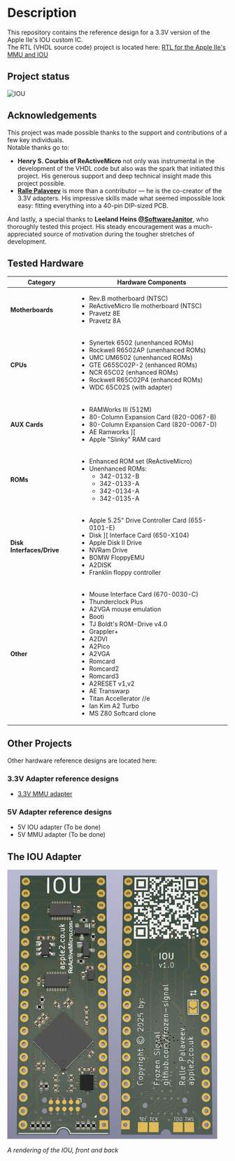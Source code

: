 # Description
This repository contains the reference design for a 3.3V version of the Apple IIe's IOU custom IC.</br>
The RTL (VHDL source code) project is located here: [RTL for the Apple IIe's MMU and IOU](https://github.com/frozen-signal/Apple_IIe_MMU_IOU)

## Project status
![IOU](https://img.shields.io/badge/3.3_V_Apple_IIe_IOU-Stable-green)<br/>

## Acknowledgements

This project was made possible thanks to the support and contributions of a few key individuals.<br/>
Notable thanks go to:
 * **Henry S. Courbis of ReActiveMicro** not only was instrumental in the development of the VHDL code but also was the spark that initiated this project. His generous support and deep technical insight made this project possible.
 * **[Ralle Palaveev](https://github.com/rallepalaveev)** is more than a contributor — he is the co-creator of the 3.3V adapters. His impressive skills made what seemed impossible look easy: fitting everything into a 40-pin DIP-sized PCB.



And lastly, a special thanks to **Leeland Heins [@SoftwareJanitor](https://github.com/softwarejanitor)**, who thoroughly tested this project. His steady encouragement was a much-appreciated source of motivation during the tougher stretches of development.

## Tested Hardware

| Category         | Hardware Components |
|------------------|---------------------|
| **Motherboards** | <ul><li>Rev.B motherboard (NTSC)</li><li>ReActiveMicro IIe motherboard (NTSC)</li><li>Pravetz 8E</li><li>Pravetz 8A</li></ul> |
| **CPUs**         | <ul><li>Synertek 6502 (unenhanced ROMs)</li><li>Rockwell R6502AP (unenhanced ROMs)</li><li>UMC UM6502 (unenhanced ROMs)</li><li>GTE G65SC02P-2 (enhanced ROMs)</li><li>NCR 65C02 (enhanced ROMs)</li><li>Rockwell R65C02P4 (enhanced ROMs)</li><li>WDC 65C02S (with adapter)</li></ul> |
| **AUX Cards**    | <ul><li>RAMWorks III (512M)</li><li>80-Column Expansion Card (820-0067-B)</li><li>80-Column Expansion Card (820-0067-D)</li><li>AE Ramworks ][</li><li>Apple "Slinky" RAM card</li></ul> |
| **ROMs**         | <ul><li>Enhanced ROM set (ReActiveMicro)</li><li>Unenhanced ROMs:<ul><li>342-0132-B</li><li>342-0133-A</li><li>342-0134-A</li><li>342-0135-A</li></ul></li></ul> |
| **Disk Interfaces/Drive** | <ul><li>Apple 5.25" Drive Controller Card (655-0101-E)</li><li>Disk ][ Interface Card (650-X104)</li><li>Apple Disk II Drive</li><li>NVRam Drive</li><li>BOMW FloppyEMU</li><li>A2DISK</li><li>Franklin floppy controller</li></ul> |
| **Other**        | <ul><li>Mouse Interface Card (670-0030-C)</li><li>Thunderclock Plus</li><li>A2VGA mouse emulation</li><li>Booti</li><li>TJ Boldt's ROM-Drive v4.0</li><li>Grappler+</li><li>A2DVI</li><li>A2Pico</li><li>A2VGA</li><li>Romcard</li><li>Romcard2</li><li>Romcard3</li><li>A2RESET v1,v2</li><li>AE Transwarp</li><li>Titan Accellerator //e</li><li>Ian Kim A2 Turbo</li><li>MS Z80 Softcard clone</li></ul> |

## Other Projects
Other hardware reference designs are located here:
### 3.3V Adapter reference designs
- [3.3V MMU adapter](https://github.com/frozen-signal/Apple_IIe_MMU_3V3)

### 5V Adapter reference designs
- 5V IOU adapter (To be done)
- 5V MMU adapter (To be done)


## The IOU Adapter
<a align="center">
    <img src="/resources/IOU_Raytraced_v1_0.png" style="width: 480px"/>
</a>
<p><i>A rendering of the IOU, front and back</i></p>
